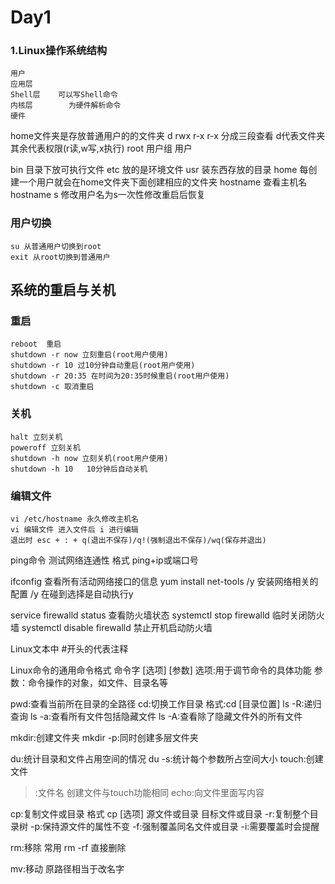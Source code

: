 # Day1
### 1.Linux操作系统结构
	用户
	应用层
	Shell层    可以写Shell命令
	内核层 	   为硬件解析命令
	硬件

home文件夹是存放普通用户的的文件夹
d rwx    r-x      r-x  分成三段查看 d代表文件夹 其余代表权限(r读,w写,x执行)
  root  用户组    用户

bin 目录下放可执行文件
etc 放的是环境文件
usr 装东西存放的目录
home 每创建一个用户就会在home文件夹下面创建相应的文件夹
hostname 查看主机名
hostname s 修改用户名为s一次性修改重启后恢复

### 用户切换
	su 从普通用户切换到root
	exit 从root切换到普通用户

## 系统的重启与关机

### 重启
	reboot  重启
	shutdown -r now 立刻重启(root用户使用)
	shutdown -r 10 过10分钟自动重启(root用户使用)
	shutdown -r 20:35 在时间为20:35时候重启(root用户使用)
	shutdown -c 取消重启
### 关机
	halt 立刻关机
	poweroff 立刻关机
	shutdown -h now 立刻关机(root用户使用)
	shutdown -h 10   10分钟后自动关机
### 编辑文件
	vi /etc/hostname 永久修改主机名
	vi 编辑文件 进入文件后 i 进行编辑
	退出时 esc + : + q(退出不保存)/q!(强制退出不保存)/wq(保存并退出)


ping命令 测试网络连通性 格式  ping+ip或端口号

ifconfig 查看所有活动网络接口的信息
yum install net-tools /y   安装网络相关的配置  /y  在碰到选择是自动执行y

service firewalld status 查看防火墙状态
systemctl stop firewalld 临时关闭防火墙
systemctl disable firewalld  禁止开机启动防火墙

Linux文本中 #开头的代表注释

Linux命令的通用命令格式
命令字 [选项] [参数]
选项:用于调节命令的具体功能
参数：命令操作的对象，如文件、目录名等

pwd:查看当前所在目录的全路径
cd:切换工作目录  格式:cd [目录位置]
ls -R:递归查询
ls -a:查看所有文件包括隐藏文件
ls -A:查看除了隐藏文件外的所有文件

mkdir:创建文件夹
mkdir -p:同时创建多层文件夹

du:统计目录和文件占用空间的情况
du -s:统计每个参数所占空间大小
touch:创建文件
> :文件名 创建文件与touch功能相同
echo:向文件里面写内容


cp:复制文件或目录  格式  cp [选项] 源文件或目录 目标文件或目录
-r:复制整个目录树
-p:保持源文件的属性不变
-f:强制覆盖同名文件或目录
-i:需要覆盖时会提醒

rm:移除  常用 rm -rf 直接删除

mv:移动 原路径相当于改名字
